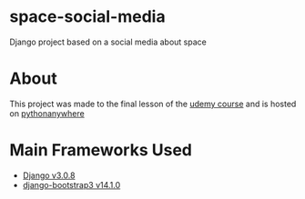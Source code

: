 # space-social-media
Django project based on a social media about space

# About
This project was made to the final lesson of the [udemy course](https://www.udemy.com/course/python-and-django-full-stack-web-developer-bootcamp/) and is hosted on [pythonanywhere](https://duccl.pythonanywhere.com/)

# Main Frameworks Used
- [Django v3.0.8](https://github.com/django/django)
- [django-bootstrap3 v14.1.0](https://github.com/zostera/django-bootstrap3)

